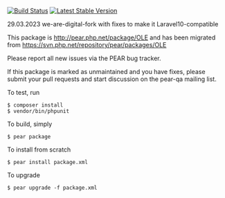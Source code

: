[![Build Status](https://travis-ci.org/pear/OLE.svg?branch=master)](https://travis-ci.org/pear/OLE)
[![Latest Stable Version](https://poser.pugx.org/pear/ole/v/stable)](https://packagist.org/packages/pear/ole)

29.03.2023 we-are-digital-fork with fixes to make it Laravel10-compatible


This package is http://pear.php.net/package/OLE and has been migrated from https://svn.php.net/repository/pear/packages/OLE

Please report all new issues via the PEAR bug tracker.

If this package is marked as unmaintained and you have fixes, please submit your pull requests and start discussion on the pear-qa mailing list.

To test, run

    $ composer install
    $ vendor/bin/phpunit

To build, simply

    $ pear package

To install from scratch

    $ pear install package.xml

To upgrade

    $ pear upgrade -f package.xml
